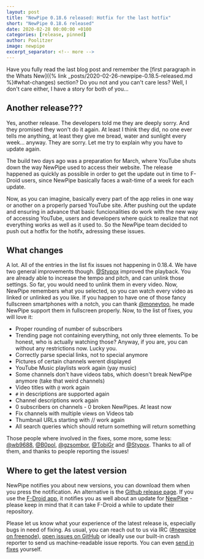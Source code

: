 ```yaml
---
layout: post
title: "NewPipe 0.18.6 released: Hotfix for the last hotfix"
short: "NewPipe 0.18.6 released"
date: 2020-02-28 00:00:00 +0100
categories: [release, pinned]
author: Poolitzer
image: newpipe
excerpt_separator: <!-- more -->
---
```


Have you fully read the last blog post and remember the [first paragraph in the Whats New]({% link _posts/2020-02-26-newpipe-0.18.5-released.md %}#what-changes) section? Do you not and you can't care less? Well, I don't care either, I have a story for both of you...
<!-- more -->

## Another release???

Yes, another release. The developers told me they are deeply sorry. And they promised they won't do it again. At least I think they did, no one ever tells me anything, at least they give me bread, water and sunlight every week... anyway. They are sorry. Let me try to explain why you have to update again.

The build two days ago was a preparation for March, where YouTube shuts down the way NewPipe used to access their website. The release happened as quickly as possible in order to get the update out in time to F-Droid users, since NewPipe basically faces a wait-time of a week for each update.

Now, as you can imagine, basically every part of the app relies in one way or another on a properly parsed YouTube site. After pushing out the update and ensuring in advance that basic funcionalities do work with the new way of accessing YouTube, users and developers where quick to realize that not everything works as well as it used to. So the NewPipe team decided to push out a hotfix for the hotifx, adressing these issues.

## What changes

A lot. All of the entries in the list fix issues not happening in 0.18.4. We have two general improvements though. [@Stypox](https://github.com/Stypox) improved the playback. You are already able to increase the tempo and pitch, and can unlink those settings. So far, you would need to unlink them in every video. Now, NewPipe remembers what you selected, so you can watch every video as linked or unlinked as you like.
If you happen to have one of those fancy fullscreen smartphones with a notch, you can thank [@moneytoo](https://github.com/moneytoo), he made NewPipe support them in fullscreen properly. Now, to the list of fixes, you will love it:

- Proper rounding of number of subscribers
- Trending page not containing everything, not only three elements. To be honest, who is actually watching those? Anyway, if you are, you can without any restrictions now. Lucky you.
- Correctly parse special links, not to special anymore
- Pictures of certain channels werent displayed
- YouTube Music playlists work again (yay music)
- Some channels don't have videos tabs, which doesn't break NewPipe anymore (take that weird channels)
- Video titles with <code>@</code> work again
- <code>#</code> in descriptions are supported again
- Channel descriptions work again
- 0 subscribers on channels - 0 broken NewPipes. At least now
- Fix channels with multiple views on Videos tab
- Thumbnail URLs starting with // work again
- All search queries which should return something will return something

Those people where involved in the fixes, some more, some less: [@wb9688](https://github.com/wb9688), [@B0pol](https://github.com/B0pol), [@gzsombor](https://github.com/gzsombor), [@TobiGr](https://github.com/TobiGr) and [@Stypox](https://github.com/Stypox). Thanks to all of them, and thanks to people reporting the issues!

## Where to get the latest version

NewPipe notifies you about new versions, you can download them when you press the notification. An alternative is the [Github release page](https://github.com/TeamNewPipe/NewPipe/releases). If you use the [F-Droid app](https://f-droid.org/), it notifies you as well about an update for [NewPipe](https://f-droid.org/packages/org.schabi.newpipe/) - please keep in mind that it can take F-Droid a while to update their repository.

Please let us know what your experience of the latest release is, especially bugs in need of fixing. As usual, you can reach out to us via IRC ([#newpipe on freenode](https://webchat.freenode.net/?channels=newpipe)), [open issues on GitHub](https://github.com/TeamNewPipe/NewPipe/issues/new) or ideally use our built-in crash reporter to send us machine-readable issue reports. You can even [send in fixes](https://github.com/TeamNewPipe/NewPipe/blob/dev/.github/CONTRIBUTING.md#bug-fixing) yourself.

